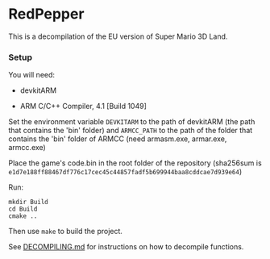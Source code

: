 # RedPepper

This is a decompilation of the EU version of Super Mario 3D Land.

### Setup

You will need:

- devkitARM

- ARM C/C++ Compiler, 4.1 [Build 1049]

Set the environment variable `DEVKITARM` to the path of devkitARM (the path that contains the 'bin' folder) and `ARMCC_PATH` to the path of the folder that contains the 'bin' folder of ARMCC (need armasm.exe, armar.exe, armcc.exe)

Place the game's code.bin in the root folder of the repository (sha256sum is `e1d7e188ff88467df776c17cec45c44857fadf5b699944baa8cddcae7d939e64`)

Run:

```
mkdir Build
cd Build
cmake ..
```

Then use `make` to build the project.

See [DECOMPILING.md](DECOMPILING.md) for instructions on how to decompile functions.